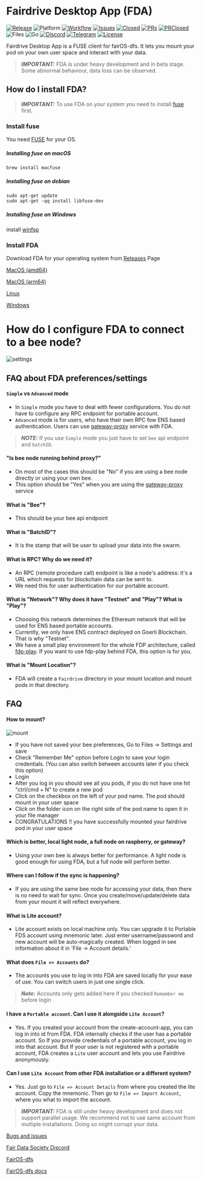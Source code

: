 # Fairdrive Desktop App (FDA)

[![Release](https://img.shields.io/github/v/release/fairDataSociety/fairdrive-desktop-app?include_prereleases&style=for-the-badge)](https://github.com/fairDataSociety/fairdrive-desktop-app/releases)
![Platform](https://img.shields.io/badge/platform-windows%20%7C%20macos%20%7C%20linux-green?style=for-the-badge)
[![Workflow](https://img.shields.io/github/actions/workflow/status/fairDataSociety/fairdrive-desktop-app/go.yaml?branch=master&style=for-the-badge)](https://github.com/fairDataSociety/fairdrive-desktop-app/actions)
[![Issues](https://img.shields.io/github/issues-raw/fairDataSociety/fairdrive-desktop-app?style=for-the-badge)](https://github.com/fairDataSociety/fairdrive-desktop-app/issues)
[![Closed](https://img.shields.io/github/issues-closed-raw/fairDataSociety/fairdrive-desktop-app?style=for-the-badge)](https://github.com/fairDataSociety/fairdrive-desktop-app/issues?q=is%3Aissue+is%3Aclosed)
[![PRs](https://img.shields.io/github/issues-pr/fairDataSociety/fairdrive-desktop-app?style=for-the-badge)](https://github.com/fairDataSociety/fairdrive-desktop-app/pulls)
[![PRClosed](https://img.shields.io/github/issues-pr-closed-raw/fairDataSociety/fairdrive-desktop-app?style=for-the-badge)](https://github.com/fairDataSociety/fairdrive-desktop-app/pulls?q=is%3Apr+is%3Aclosed)
![Files](https://img.shields.io/github/directory-file-count/fairDataSociety/fairdrive-desktop-app?style=for-the-badge)
![Go](https://img.shields.io/github/go-mod/go-version/fairDataSociety/fairdrive-desktop-app?style=for-the-badge&logo=go)
[![Discord](https://img.shields.io/discord/888359049551310869?style=for-the-badge&logo=discord)](https://discord.com/invite/KrVTmahcUA)
[![Telegram](https://img.shields.io/badge/-telegram-red?color=86d5f7&logo=telegram&style=for-the-badge)](https://t.me/joinchat/GCEfnpZbpfZgVyoK)
[![License](https://img.shields.io/badge/License-Apache_2.0-blue.svg?style=for-the-badge)](https://opensource.org/licenses/Apache-2.0)

Fairdrive Desktop App is a FUSE client for fairOS-dfs. It lets you mount your
pod on your own user space and interact with your data. 

> **_IMPORTANT:_**  FDA is under heavy development and in beta stage. Some abnormal behaviour, data loss can be observed.

## How do I install FDA?

> **_IMPORTANT:_**  To use FDA on your system you need to install [fuse](https://www.kernel.org/doc/html/latest/filesystems/fuse.html) first.

### Install fuse

You need [FUSE](http://github.com/libfuse/libfuse) for your OS.

##### Installing fuse on macOS
```
brew install macfuse
```

##### Installing fuse on debian
```
sudo apt-get update
sudo apt-get -qq install libfuse-dev
```

##### Installing fuse on Windows
install [winfsp](https://winfsp.dev/rel/)

### Install FDA

Download FDA for your operating system 
from [Releases](https://github.com/fairDataSociety/fairdrive-desktop-app/releases) Page

[MacOS (amd64)](https://github.com/fairDataSociety/fairdrive-desktop-app/releases/download/v0.1.0-rc11/fairdrive_darwin_amd64.dmg)

[MacOS (arm64)](https://github.com/fairDataSociety/fairdrive-desktop-app/releases/download/v0.1.0-rc11/fairdrive_darwin_arm64.dmg)

[Linux](https://github.com/fairDataSociety/fairdrive-desktop-app/releases/download/v0.1.0-rc11/fairdrive_linux)

[Windows](https://github.com/fairDataSociety/fairdrive-desktop-app/releases/download/v0.1.0-rc11/fairdrive_windows.exe)

# How do I configure FDA to connect to a bee node?

![settings](https://user-images.githubusercontent.com/15252513/208560029-91046faf-7740-494c-8c84-df1597931001.gif)

## FAQ about FDA preferences/settings
#### `Simple` vs `Advanced` mode 

- In `Simple` mode you have to deal with fewer configurations. You do not have to configure any RPC endpoint for portable account.  
- `Advanced` mode is for users, who have their own RPC fow ENS based authentication. Users can use [gateway-proxy](https://github.com/ethersphere/gateway-proxy) service with FDA.

> **_NOTE:_**  If you use `Simple` mode you just have to set `bee` api endpoint and `batchID`.

#### "Is bee node running behind proxy?"

- On most of the cases this should be "No" if you are using a bee node directly or using your own bee.
- This option should be "Yes" when you are using the [gateway-proxy](https://github.com/ethersphere/gateway-proxy) service

#### What is "Bee"?

- This should be your bee api endpoint

#### What is "BatchID"?

- It is the stamp that will be user to upload your data into the swarm.

#### What is RPC? Why do we need it?

- An RPC (remote procedure call) endpoint is like a node's address: it's a URL which requests for blockchain data can be sent to. 
- We need this for user authentication for our portable account.

#### What is "Network"? Why does it have "Testnet" and "Play"? What is "Play"?

- Choosing this network determines the Ethereum network that will be used for ENS based portable accounts.
- Currently, we only have ENS contract deployed on Goerli Blockchain. That is why "Testnet".
- We have a small play environment for the whole FDP architecture, called [fdp-play](https://github.com/fairDataSociety/fdp-play). If you want to use fdp-play behind FDA, this option is for you.  

#### What is "Mount Location"?

- FDA will create a `Fairdrive` directory in your mount location and mount pods in that directory.

## FAQ
#### How to mount?

![mount](https://user-images.githubusercontent.com/15252513/206395147-e9961710-0aa7-49b7-8a9b-a864566c9e83.gif)

- If you have not saved your bee preferences, Go to Files -> Settings and save
- Check "Remember Me" option before Login to save your login credentials. (You can also switch between accounts later if you check this option)
- Login
- After you log in you should see all you pods, if you do not have one hit "ctrl/cmd + N" to create a new pod
- Click on the checkbox on the left of your pod name. The pod should mount in your user space
- Click on the folder icon on the right side of the pod name to open it in your file manager
- CONGRATULATIONS !! you have successfully mounted your fairdrive pod in your user space

#### Which is better, local light node, a full node on raspberry, or gateway?

- Using your own bee is always better for performance. A light node is good enough for using FDA, but a full node will perform better.

#### Where can I follow if the sync is happening?

- If you are using the same bee node for accessing your data, then there is no need to wait for sync. 
Once you create/move/update/delete data from your mount it will reflect everywhere.

#### What is Lite account?

- Lite account exists on local machine only. You can upgrade it to Portable FDS account using mnemonic later. Just enter username/password and new account will be auto-magically created. When logged in see information about it in 'File -> Account details.'

#### What does `File => Accounts` do?

- The accounts you use to log in into FDA are saved locally for your ease of use. You can switch users in just one single click.

> **_Note:_**  Accounts only gets added here if you checked `Remember me` before login

#### I have a `Portable account`. Can I use it alongside `Lite Account`?

- Yes. If you created your account from the create-account-app, you can log in into id from FDA. FDA internally checks if the user has a portable account. So If you provide
credentials of a portable account, you log in into that account. But If your user is not registered with a portable account, FDA creates a `Lite` user account and lets you use Fairdrive
anonymously.

#### Can I use `Lite Account` from other FDA installation or a different system?

- Yes. Just go to `File => Account Details` from where you created the lite account. Copy the mnemonic. Then go to `File => Import Account`, where you what to import the account.

> **_IMPORTANT:_**  FDA is still under heavy development and does not support parallel usage. We recommend not to use same account from multiple installations. Doing so might corrupt your data.


[Bugs and issues](https://github.com/fairDataSociety/fairdrive-desktop-app/issues/issues)

[Fair Data Society Discord](https://discord.gg/7qFEtJDghM)

[FairOS-dfs](https://github.com/fairDataSociety/fairOS-dfs)

[FairOS-dfs docs](https://docs.fairos.fairdatasociety.org/docs/)


